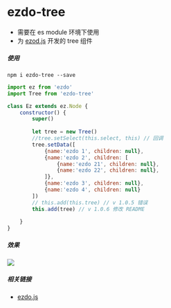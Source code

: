# ezdo-tree
- 需要在 es module 环境下使用
- 为 [ezod.js](https://ezdojs.github.io) 开发的 tree 组件

##### 使用

```shell
npm i ezdo-tree --save
```

```js
import ez from 'ezdo'
import Tree from 'ezdo-tree'

class Ez extends ez.Node {
    constructor() {
        super()
        
        let tree = new Tree()
        //tree.setSelect(this.select, this) // 回调
        tree.setData([
            {name:'ezdo 1', children: null},
            {name:'ezdo 2', children: [
                {name:'ezdo 21', children: null},
                {name:'ezdo 22', children: null},
            ]},
            {name:'ezdo 3', children: null},
            {name:'ezdo 4', children: null}
        ])
        // this.add(this.tree) // v 1.0.5 错误
        this.add(tree) // v 1.0.6 修改 README
        
    }
}
```

##### 效果

![](https://res.hei.fit/tree.png)

##### 相关链接

- [ezdo.js](https://ezdojs.github.io)